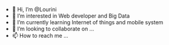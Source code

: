 - 👋 Hi, I’m @Lourini
- 👀 I’m interested in Web developer and Big Data
- 🌱 I’m currently learning Internet of things and mobile system
- 💞️ I’m looking to collaborate on ...
- 📫 How to reach me ...

<!---
Lourini/Lourini is a ✨ special ✨ repository because its `README.md` (this file) appears on your GitHub profile.
You can click the Preview link to take a look at your changes.
--->
